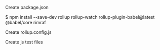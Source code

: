 Create package.json

$ npm install --save-dev rollup rollup-watch rollup-plugin-babel@latest @babel/core rimraf

Create rollup.config.js

Create js test files

